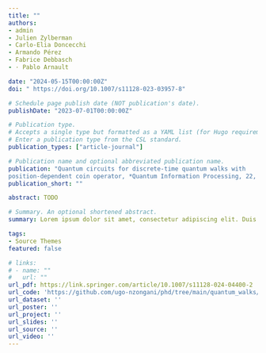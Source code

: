```yaml
---
title: ""
authors:
- admin
- Julien Zylberman
- Carlo-Elia Doncecchi
- Armando Pérez
- Fabrice Debbasch
- · Pablo Arnault

date: "2024-05-15T00:00:00Z"
doi: " https://doi.org/10.1007/s11128-023-03957-8"

# Schedule page publish date (NOT publication's date).
publishDate: "2023-07-01T00:00:00Z"

# Publication type.
# Accepts a single type but formatted as a YAML list (for Hugo requirements).
# Enter a publication type from the CSL standard.
publication_types: ["article-journal"]

# Publication name and optional abbreviated publication name.
publication: "Quantum circuits for discrete-time quantum walks with
position-dependent coin operator, *Quantum Information Processing, 22, 270* (2023)"
publication_short: ""

abstract: TODO

# Summary. An optional shortened abstract.
summary: Lorem ipsum dolor sit amet, consectetur adipiscing elit. Duis posuere tellus ac convallis placerat. Proin tincidunt magna sed ex sollicitudin condimentum.

tags:
- Source Themes
featured: false

# links:
# - name: ""
#   url: ""
url_pdf: https://link.springer.com/article/10.1007/s11128-024-04400-2
url_code: 'https://github.com/ugo-nzongani/phd/tree/main/quantum_walks/coin_operators'
url_dataset: ''
url_poster: ''
url_project: ''
url_slides: ''
url_source: ''
url_video: ''
---
```

